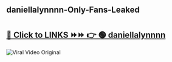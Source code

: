 
 ## daniellalynnnn-Only-Fans-Leaked

# <h2><a href="https://clipsfans.com/daniellalynnnn&ref=git">🔗 Click to LINKS ⏩⏩ 👉 🟢 daniellalynnnn </a></h2>

<a href="https://clipsfans.com/daniellalynnnn&ref=git" rel="nofollow" data-target="animated-image.originalLink"><img src="https://i.ibb.co.com/xMMVF88/686577567.gif" alt="Viral Video Original" style="max-width: 100%; display: inline-block;" data-target="animated-image.originalImage"></a>
